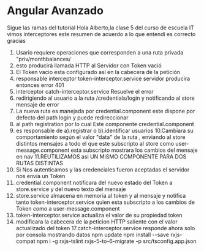 # Angular Avanzado

Sigue las ramas del tutorial
Hola Alberto,la clase 5 del curso de escuela IT vimos interceptores este resumen de acuerdo a lo que entendí es correcto gracias 
1. Usario requiere operaciones que corresponden a una ruta privada "priv/monthbalances/
2. esto producirá llamada HTTP al Servidor con Token vació
3. El Token vacio esta configurado así en la cabecera de la petición
4. responsable interceptor token-interceptor.service servidor producira entonces error 401
5. interceptor catch-interceptor.service Resuelve el error
6. redirigiendo al usuario a la ruta /credentials/login y notificando al store mensaje de error
7. La nueva ruta es manejada por credential.component este dispone por defecto del path login y puede redireccionar
8. al path registration por lo cual Este componente credential.component
9. es responsable de a).registrar o b).identificar usuarios
10.Cambiara su comportamiento según el valor "data" de la ruta , enviando al store distintos mensajes 
a todo el que este subscripto al store como user-message.component esta subscripto 
mostrara los cambios del mensaje en nav
11.REUTILIZAMOS asi UN MiSMO COMPONENTE PARA DOS RUTAS DISTINTAS
12. Si Nos autenticamos y las credenciales fueron aceptadas el servidor nos envia un Token
13. credential.component notificara del nuevo estado del Token a store.service y del nuevo texto del mensaje
14. store.service almacena en memoria al token y al mensaje y notifica tanto token-interceptor.service quien esta subscripto a los cambios de Token
como a user-message.component
15. token-interceptor.service actualiza el valor de su propiedad token 
16. modificara la cabecera de la peticion HTTP saliente con el valor actualizado del token
17.catch-interceptor.service responde ahora solo por consola mostrando datos
npm update
 npm install --save rxjs-compat
 npm i -g rxjs-tslint
 rxjs-5-to-6-migrate -p src/tsconfig.app.json